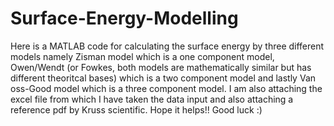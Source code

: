 # Surface-Energy-Modelling
Here is a MATLAB code for calculating the surface energy by three different models namely Zisman model which is a one component model, Owen/Wendt (or Fowkes, both models are mathematically similar but has different theoritcal bases) which is a two component model and lastly Van oss-Good model which is a three component model. I am also attaching the excel file from which I have taken the data input and also attaching a reference pdf by Kruss scientific. Hope it helps!! Good luck :)
